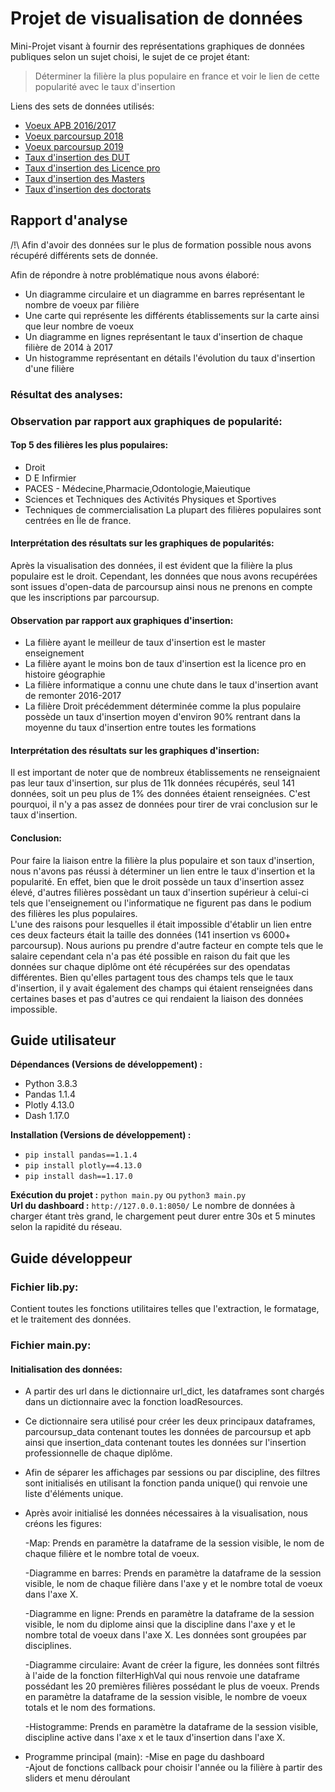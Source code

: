 # Projet de visualisation de données
Mini-Projet visant à fournir des représentations graphiques de données publiques selon un sujet choisi, le sujet de ce projet étant:

> Déterminer la filière la plus populaire en france et voir le lien de cette popularité avec le taux d'insertion  

Liens des sets de données utilisés:  
* [Voeux APB 2016/2017](https://data.education.gouv.fr/explore/dataset/apb-voeux-de-poursuite-detude-et-admissions/information/)
* [Voeux parcoursup 2018](https://data.education.gouv.fr/explore/dataset/fr-esr-parcoursup-2018/information/)
* [Voeux parcoursup 2019](https://data.education.gouv.fr/explore/dataset/fr-esr-parcoursup/information/)
* [Taux d'insertion des DUT](https://data.enseignementsup-recherche.gouv.fr/explore/dataset/fr-esr-insertion_professionnelle-dut_donnees_nationales/information/)
* [Taux d'insertion des Licence pro](https://data.enseignementsup-recherche.gouv.fr/explore/dataset/fr-esr-insertion_professionnelle-lp/information/)
* [Taux d'insertion des Masters](https://data.enseignementsup-recherche.gouv.fr/explore/dataset/fr-esr-insertion_professionnelle-master_donnees_nationales/information/)
* [Taux d'insertion des doctorats](https://data.enseignementsup-recherche.gouv.fr/explore/dataset/insertion-professionnelle-des-diplomes-de-doctorat-par-ensemble/information/)

## Rapport d'analyse
/!\ Afin d'avoir des données sur le plus de formation possible nous avons récupéré différents sets de donnée.

Afin de répondre à notre problématique nous avons élaboré:
* Un diagramme circulaire et un diagramme en barres représentant le nombre de voeux par filière
* Une carte qui représente les différents établissements sur la carte ainsi que leur nombre de voeux
* Un diagramme en lignes représentant le taux d'insertion de chaque filière de 2014 à 2017
* Un histogramme représentant en détails l'évolution du taux d'insertion d'une filière

### Résultat des analyses:  
### Observation par rapport aux graphiques de popularité:
#### Top 5 des filières les plus populaires:
* Droit
* D E Infirmier
* PACES - Médecine,Pharmacie,Odontologie,Maieutique
* Sciences et Techniques des Activités Physiques et Sportives
* Techniques de commercialisation
La plupart des filières populaires sont centrées en Île de france.

#### Interprétation des résultats sur les graphiques de popularités:  
Après la visualisation des données, il est évident que la filière la plus populaire est le droit. Cependant, les données que nous avons recupérées sont issues d'open-data de parcoursup ainsi nous ne prenons en compte que les inscriptions par parcoursup.

#### Observation par rapport aux graphiques d'insertion:
* La filière ayant le meilleur de taux d'insertion est le master enseignement
* La filière ayant le moins bon de taux d'insertion est la licence pro en histoire géographie
* La filière informatique a connu une chute dans le taux d'insertion avant de remonter 2016-2017
* La filière Droit précédemment déterminée comme la plus populaire possède un taux d'insertion moyen d'environ 90% rentrant dans la moyenne du taux d'insertion entre toutes les formations


#### Interprétation des résultats sur les graphiques d'insertion:
Il est important de noter que de nombreux établissements ne renseignaient pas leur taux d'insertion, sur plus de 11k données récupérés, seul 141 données, soit un peu plus de 1% des données étaient renseignées.
C'est pourquoi, il n'y a pas assez de données pour tirer de vrai conclusion sur le taux d'insertion.

#### Conclusion:

Pour faire la liaison entre la filière la plus populaire et son taux d'insertion, nous n'avons pas réussi à déterminer un lien entre le taux d'insertion et la popularité.
En effet, bien que le droit possède un taux d'insertion assez élevé, d'autres filières possèdant un taux d'insertion supérieur à celui-ci tels que l'enseignement ou l'informatique ne figurent pas dans le podium des filières les plus populaires.  
L'une des raisons pour lesquelles il était impossible d'établir un lien entre ces deux facteurs était la taille des données (141 insertion vs 6000+ parcoursup).
Nous aurions pu prendre d'autre facteur en compte tels que le salaire cependant cela n'a pas été possible en raison du fait que les données sur chaque diplôme ont été récupérées sur des opendatas différentes. Bien qu'elles partagent tous des champs tels que le taux d'insertion, il y avait également des champs qui étaient renseignées dans certaines bases et pas d'autres ce qui rendaient la liaison des données impossible.


## Guide utilisateur

**Dépendances (Versions de développement) :**
* Python 3.8.3
* Pandas 1.1.4
* Plotly 4.13.0
* Dash 1.17.0  

**Installation (Versions de développement) :**
* `pip install pandas==1.1.4`
* `pip install plotly==4.13.0`
* `pip install dash==1.17.0`

**Exécution du projet :** `python main.py` ou `python3 main.py`  
**Url du dashboard :** `http://127.0.0.1:8050/`
Le nombre de données à charger étant très grand, le chargement peut durer entre 30s et 5 minutes selon la rapidité du réseau.

## Guide développeur

### Fichier lib.py:

Contient toutes les fonctions utilitaires telles que l'extraction, le formatage, et le traitement des données.

### Fichier main.py:

#### Initialisation des données:
- A partir des url dans le dictionnaire url_dict, les dataframes sont chargés dans un dictionnaire avec la fonction loadResources.
- Ce dictionnaire sera utilisé pour créer les deux principaux dataframes, parcoursup_data contenant toutes les données de parcoursup et apb ainsi que insertion_data contenant toutes les données sur l'insertion professionnelle de chaque diplôme.
- Afin de séparer les affichages par sessions ou par discipline, des filtres sont initialisés en utilisant la fonction panda unique() qui renvoie une liste d'éléments unique.
- Après avoir initialisé les données nécessaires à la visualisation, nous créons les figures:

    -Map:
    Prends en paramètre la dataframe de la session visible, le nom de chaque filière et le nombre total de voeux.

    -Diagramme en barres:
    Prends en paramètre la dataframe de la session visible, le nom de chaque filière dans l'axe y et le nombre total de voeux dans l'axe X.

    -Diagramme en ligne:
    Prends en paramètre la dataframe de la session visible, le nom du diplome ainsi que la discipline dans l'axe y et le nombre total de voeux dans l'axe X.
    Les données sont groupées par disciplines.

    -Diagramme circulaire:
    Avant de créer la figure, les données sont filtrés à l'aide de la fonction filterHighVal qui nous renvoie une dataframe possédant les 20 premières filières possédant le plus de voeux.
    Prends en paramètre la dataframe de la session visible, le nombre de voeux totals et le nom des formations.

    -Histogramme:
    Prends en paramètre la dataframe de la session visible, discipline active dans l'axe x et le taux d'insertion dans l'axe X.

* Programme principal (main):
    -Mise en page du dashboard  
    -Ajout de fonctions callback pour choisir l'année ou la filière à partir des sliders et menu déroulant
